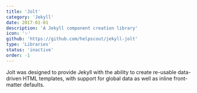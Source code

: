 ```yaml
---
title: 'Jolt'
category: 'Jekyll'
date: 2017-01-01
description: 'A Jekyll component creation library'
icon: '✨'
github: 'https://github.com/helpscout/jekyll-jolt'
type: 'Libraries'
status: 'inactive'
order: -1
---
```


Jolt was designed to provide Jekyll with the ability to create re-usable data-driven HTML templates, with support for global data as well as inline front-matter defaults.
